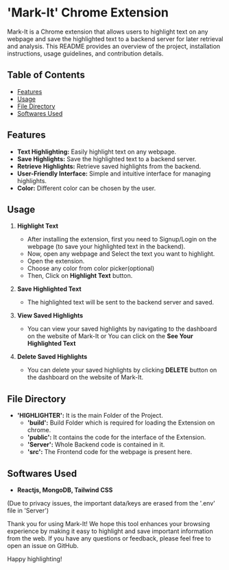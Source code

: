 # 'Mark-It' Chrome Extension

Mark-It is a Chrome extension that allows users to highlight text on any webpage and save the highlighted text to a backend server for later retrieval and analysis. This README provides an overview of the project, installation instructions, usage guidelines, and contribution details.

## Table of Contents

- [Features](#features)
- [Usage](#usage)
- [File Directory](#FileDirectory)
- [Softwares Used](#Softwares)


## Features

- **Text Highlighting:** Easily highlight text on any webpage.
- **Save Highlights:** Save the highlighted text to a backend server.
- **Retrieve Highlights:** Retrieve saved highlights from the backend.
- **User-Friendly Interface:** Simple and intuitive interface for managing highlights.
- **Color:** Different color can be chosen by the user.

## Usage

1. **Highlight Text**

   - After installing the extension, first you need to Signup/Login on the webpage (to save your highlighted text in the backend).
   - Now, open any webpage and Select the text you want to highlight.
   - Open the extension.
   - Choose any color from color picker(optional)
   - Then, Click on **Highlight Text** button.

2. **Save Highlighted Text**

   - The highlighted text will be sent to the backend server and saved.

3. **View Saved Highlights**

   - You can view your saved highlights by navigating to the dashboard on the website of Mark-It  or You can click on the **See Your Highlighted Text**

4. **Delete Saved Highlights**

   - You can delete your saved highlights by clicking **DELETE** button on the dashboard on the website of Mark-It.

## File Directory

- **'HIGHLIGHTER':** It is the main Folder of the Project.
   - **'build':** Build Folder which is required for loading the Extension on chrome. 
   - **'public':** It contains the code for the interface of the Extension.
   - **'Server':** Whole Backend code is contained in it.
   - **'src':** The Frontend code for the webpage is present here.

## Softwares Used

- **Reactjs, MongoDB, Tailwind CSS**

(Due to privacy issues, the important data/keys are erased from the '.env' file in 'Server')

Thank you for using Mark-It! We hope this tool enhances your browsing experience by making it easy to highlight and save important information from the web. If you have any questions or feedback, please feel free to open an issue on GitHub.

Happy highlighting!